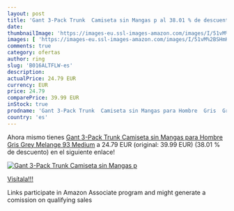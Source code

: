 ```yaml
---
layout: post
title: 'Gant 3-Pack Trunk  Camiseta sin Mangas p al 38.01 % de descuento'
date: 
thumbnailImage: 'https://images-eu.ssl-images-amazon.com/images/I/51vM%2BSHmKcL._SL200_.jpg'
images: [ 'https://images-eu.ssl-images-amazon.com/images/I/51vM%2BSHmKcL._SL200_.jpg' ]
comments: true
category: ofertas
author: ring
slug: 'B016ALTFLW-es'
description:
actualPrice: 24.79 EUR
currency: EUR
price: 24.79
comparePrice: 39.99 EUR
inStock: true
prodname: 'Gant 3-Pack Trunk  Camiseta sin Mangas para Hombre  Gris  Grey Melange 93  Medium'
country: 'es'
---
```


Ahora mismo tienes [Gant 3-Pack Trunk  Camiseta sin Mangas para Hombre  Gris  Grey Melange 93  Medium](https://www.amazon.es/dp/B016ALTFLW/?tag=tolees-21) a 24.79 EUR (original: 39.99 EUR) (38.01 %  de descuento) en el siguiente enlace!

[![Gant 3-Pack Trunk  Camiseta sin Mangas p](https://images-eu.ssl-images-amazon.com/images/I/51vM%2BSHmKcL._SL200_.jpg)](https://www.amazon.es/dp/B016ALTFLW/?tag=tolees-21)

[Visítala!!!](https://www.amazon.es/dp/B016ALTFLW/?tag=tolees-21)

Links participate in Amazon Associate program and might generate a comission on qualifying sales
